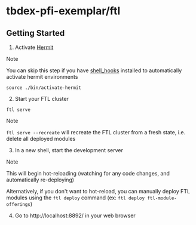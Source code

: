 # tbdex-pfi-exemplar/ftl

## Getting Started

1. Activate [Hermit](https://cashapp.github.io/hermit/usage/get-started/)

> [!NOTE]
>
> You can skip this step if you have [shell_hooks](https://cashapp.github.io/hermit/usage/shell/) installed to automatically activate hermit environments

```shell
source ./bin/activate-hermit
```

2. Start your FTL cluster 

```shell
ftl serve 
```

> [!NOTE]
>
> `ftl serve --recreate` will recreate the FTL cluster from a fresh state, i.e. delete all deployed modules

3. In a new shell, start the development server

> [!NOTE]
>
> This will begin hot-reloading (watching for any code changes, and automatically re-deploying)
>
> Alternatively, if you don't want to hot-reload, you can manually deploy FTL modules using the `ftl deploy` command (ex: `ftl deploy ftl-module-offerings`)

4. Go to http://localhost:8892/ in your web browser
